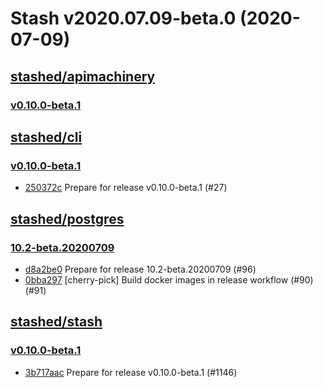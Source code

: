 # Stash v2020.07.09-beta.0 (2020-07-09)


## [stashed/apimachinery](https://github.com/stashed/apimachinery)

### [v0.10.0-beta.1](https://github.com/stashed/apimachinery/releases/tag/v0.10.0-beta.1)




## [stashed/cli](https://github.com/stashed/cli)

### [v0.10.0-beta.1](https://github.com/stashed/cli/releases/tag/v0.10.0-beta.1)

- [250372c](https://github.com/stashed/cli/commit/250372c) Prepare for release v0.10.0-beta.1 (#27)



## [stashed/postgres](https://github.com/stashed/postgres)

### [10.2-beta.20200709](https://github.com/stashed/postgres/releases/tag/10.2-beta.20200709)

- [d8a2be0](https://github.com/stashed/postgres/commit/d8a2be0) Prepare for release 10.2-beta.20200709 (#96)
- [0bba297](https://github.com/stashed/postgres/commit/0bba297) [cherry-pick] Build docker images in release workflow (#90) (#91)



## [stashed/stash](https://github.com/stashed/stash)

### [v0.10.0-beta.1](https://github.com/stashed/stash/releases/tag/v0.10.0-beta.1)

- [3b717aac](https://github.com/stashed/stash/commit/3b717aac) Prepare for release v0.10.0-beta.1 (#1146)



